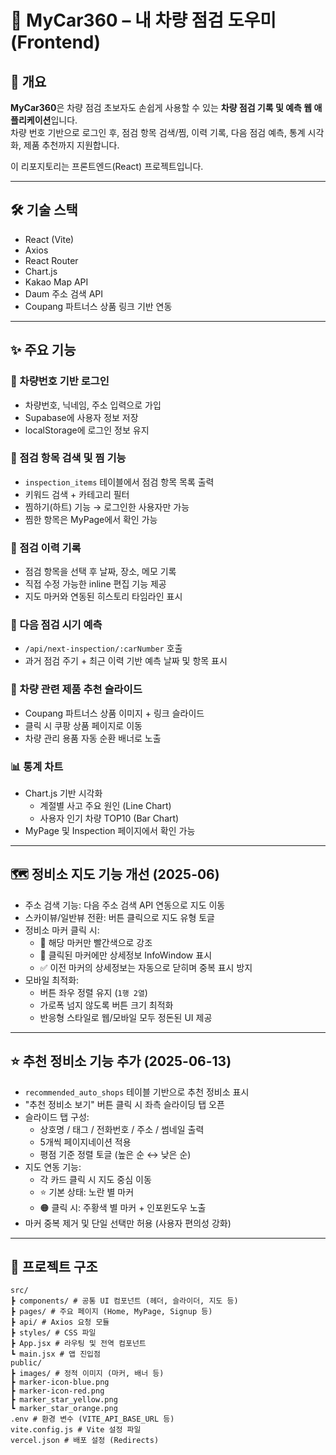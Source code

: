 # 🚗 MyCar360 – 내 차량 점검 도우미 (Frontend)

## 📌 개요
**MyCar360**은 차량 점검 초보자도 손쉽게 사용할 수 있는 **차량 점검 기록 및 예측 웹 애플리케이션**입니다.  
차량 번호 기반으로 로그인 후, 점검 항목 검색/찜, 이력 기록, 다음 점검 예측, 통계 시각화, 제품 추천까지 지원합니다.

이 리포지토리는 프론트엔드(React) 프로젝트입니다.

---

## 🛠 기술 스택
- React (Vite)
- Axios
- React Router
- Chart.js
- Kakao Map API
- Daum 주소 검색 API
- Coupang 파트너스 상품 링크 기반 연동

---

## ✨ 주요 기능

### 🚙 차량번호 기반 로그인
- 차량번호, 닉네임, 주소 입력으로 가입
- Supabase에 사용자 정보 저장
- localStorage에 로그인 정보 유지

### 🔎 점검 항목 검색 및 찜 기능
- `inspection_items` 테이블에서 점검 항목 목록 출력
- 키워드 검색 + 카테고리 필터
- 찜하기(하트) 기능 → 로그인한 사용자만 가능
- 찜한 항목은 MyPage에서 확인 가능

### 🧾 점검 이력 기록
- 점검 항목을 선택 후 날짜, 장소, 메모 기록
- 직접 수정 가능한 inline 편집 기능 제공
- 지도 마커와 연동된 히스토리 타임라인 표시

### 📅 다음 점검 시기 예측
- `/api/next-inspection/:carNumber` 호출
- 과거 점검 주기 + 최근 이력 기반 예측 날짜 및 항목 표시

### 🛒 차량 관련 제품 추천 슬라이드
- Coupang 파트너스 상품 이미지 + 링크 슬라이드
- 클릭 시 쿠팡 상품 페이지로 이동
- 차량 관리 용품 자동 순환 배너로 노출

### 📊 통계 차트
- Chart.js 기반 시각화
  - 계절별 사고 주요 원인 (Line Chart)
  - 사용자 인기 차량 TOP10 (Bar Chart)
- MyPage 및 Inspection 페이지에서 확인 가능

---

## 🗺️ 정비소 지도 기능 개선 (2025-06)
- 주소 검색 기능: 다음 주소 검색 API 연동으로 지도 이동
- 스카이뷰/일반뷰 전환: 버튼 클릭으로 지도 유형 토글
- 정비소 마커 클릭 시:
  - 🔴 해당 마커만 빨간색으로 강조
  - 📍 클릭된 마커에만 상세정보 InfoWindow 표시
  - ✅ 이전 마커의 상세정보는 자동으로 닫히며 중복 표시 방지
- 모바일 최적화:
  - 버튼 좌우 정렬 유지 (`1행 2열`)
  - 가로폭 넘지 않도록 버튼 크기 최적화
  - 반응형 스타일로 웹/모바일 모두 정돈된 UI 제공

---

## ⭐ 추천 정비소 기능 추가 (2025-06-13)
- `recommended_auto_shops` 테이블 기반으로 추천 정비소 표시
- "추천 정비소 보기" 버튼 클릭 시 좌측 슬라이딩 탭 오픈
- 슬라이드 탭 구성:
  - 상호명 / 태그 / 전화번호 / 주소 / 썸네일 출력
  - 5개씩 페이지네이션 적용
  - 평점 기준 정렬 토글 (높은 순 ↔ 낮은 순)
- 지도 연동 기능:
  - 각 카드 클릭 시 지도 중심 이동
  - ⭐ 기본 상태: 노란 별 마커
  - 🟠 클릭 시: 주황색 별 마커 + 인포윈도우 노출
- 마커 중복 제거 및 단일 선택만 허용 (사용자 편의성 강화)

---

## 📂 프로젝트 구조
```
src/
┣ components/ # 공통 UI 컴포넌트 (헤더, 슬라이더, 지도 등)
┣ pages/ # 주요 페이지 (Home, MyPage, Signup 등)
┣ api/ # Axios 요청 모듈
┣ styles/ # CSS 파일
┣ App.jsx # 라우팅 및 전역 컴포넌트
┗ main.jsx # 앱 진입점
public/
┣ images/ # 정적 이미지 (마커, 배너 등)
┣ marker-icon-blue.png
┣ marker-icon-red.png
┣ marker_star_yellow.png
┗ marker_star_orange.png
.env # 환경 변수 (VITE_API_BASE_URL 등)
vite.config.js # Vite 설정 파일
vercel.json # 배포 설정 (Redirects)
```
